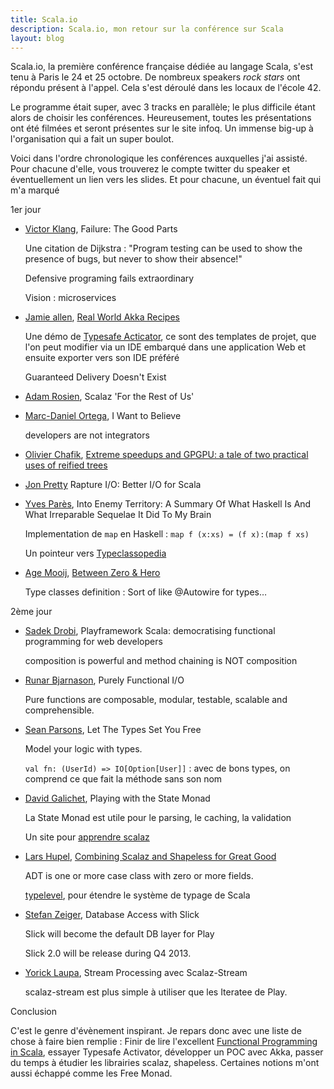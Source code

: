 ```yaml
---
title: Scala.io
description: Scala.io, mon retour sur la conférence sur Scala
layout: blog
---
```

Scala.io, la première conférence française dédiée au langage Scala, s'est tenu à Paris le 24 et 25
octobre. De nombreux speakers *rock stars* ont répondu présent à l'appel. Cela s'est déroulé dans
les locaux de l'école 42.

Le programme était super, avec 3 tracks en parallèle; le plus difficile étant alors de choisir les
conférences. Heureusement, toutes les présentations ont été filmées et seront présentes sur le site
infoq. Un immense big-up à l'organisation qui a fait un super boulot.

Voici dans l'ordre chronologique les conférences auxquelles j'ai assisté. Pour chacune d'elle, vous
trouverez le compte twitter du speaker et éventuellement un lien vers les slides. Et pour chacune,
un éventuel fait qui m'a marqué

1er jour

-   [Victor Klang](https://twitter.com/viktorklang), Failure: The Good Parts

    Une citation de Dijkstra : "Program testing can be used to show the presence of bugs, but never
    to show their absence!"

    Defensive programing fails extraordinary

    Vision : microservices

-   [Jamie allen](https://twitter.com/jamie_allen), [Real World Akka
    Recipes](http://www.slideshare.net/shinolajla/real-world-akka-recepies-v3)

    Une démo de [Typesafe Acticator](http://typesafe.com/activator), ce sont des templates de
    projet, que l'on peut modifier via un IDE embarqué dans une application Web et ensuite exporter
    vers son IDE préféré

    Guaranteed Delivery Doesn't Exist

-   [Adam Rosien](https://twitter.com/arosien), Scalaz 'For the Rest of Us'
-   [Marc-Daniel Ortega](https://twitter.com/patterngazer), I Want to Believe

    developers are not integrators

-   [Olivier Chafik](https://twitter.com/ochafik), [Extreme speedups and GPGPU: a tale of two
    practical uses of reified
    trees](https://docs.google.com/presentation/d/1R61HTC6HMzmv7y6UqCSmVhy7kNk04l9cDg2vYHECZ98/edit?pli=1#slide=id.p)
-   [Jon Pretty](https://twitter.com/propensive) Rapture I/O: Better I/O for Scala
-   [Yves Parès](https://twitter.com/YvesPares), Into Enemy Territory: A Summary Of What Haskell Is
    And What Irreparable Sequelae It Did To My Brain

    Implementation de `map` en Haskell : `map f (x:xs) = (f x):(map f xs)`

    Un pointeur vers [Typeclassopedia](http://www.haskell.org/haskellwiki/Typeclassopedia)

-   [Age Mooij](https://twitter.com/agemooij), [Between Zero &
    Hero](https://speakerdeck.com/agemooij/between-zero-and-hero-scala-tips-and-tricks-for-the-intermediate-scala-developer)

    Type classes definition : Sort of like @Autowire for types…

2ème jour

-   [Sadek Drobi](https://twitter.com/Sadache), Playframework Scala: democratising functional
    programming for web developers

    composition is powerful and method chaining is NOT composition

-   [Runar Bjarnason](https://twitter.com/runarorama), Purely Functional I/O

    Pure functions are composable, modular, testable, scalable and comprehensible.

-   [Sean Parsons](https://twitter.com/seanparsons), Let The Types Set You Free

    Model your logic with types.

    `val fn: (UserId) => IO[Option[User]]` : avec de bons types, on comprend ce que fait la méthode
    sans son nom

-   [David Galichet](https://twitter.com/dgalichet), Playing with the State Monad

    La State Monad est utile pour le parsing, le caching, la validation

    Un site pour [apprendre scalaz](http://eed3si9n.com/learning-scalaz/)

-   [Lars Hupel](https://twitter.com/larsr_h), [Combining Scalaz and Shapeless for Great
    Good](https://speakerdeck.com/larsrh/combining-scalaz-and-shapeless-for-great-good)

    ADT is one or more case class with zero or more fields.

    [typelevel](http://typelevel.org/), pour étendre le système de typage de Scala

-   [Stefan Zeiger](https://twitter.com/StefanZeiger), Database Access with Slick

    Slick will become the default DB layer for Play

    Slick 2.0 will be release during Q4 2013.

-   [Yorick Laupa](https://twitter.com/yoeight), Stream Processing avec Scalaz-Stream

    scalaz-stream est plus simple à utiliser que les Iteratee de Play.

Conclusion

C'est le genre d'évènement inspirant. Je repars donc avec une liste de chose à faire bien remplie :
Finir de lire l'excellent [Functional Programming in Scala](https://www.manning.com/books/functional-programming-in-scala),
essayer Typesafe Activator, développer un POC avec Akka, passer du temps à étudier les librairies
scalaz, shapeless. Certaines notions m'ont aussi échappé comme les Free Monad.
